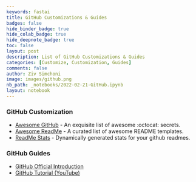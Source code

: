 ```yaml
---
keywords: fastai
title: GitHub Customizations & Guides
badges: false
hide_binder_badge: true
hide_colab_badge: true
hide_deepnote_badge: true
toc: false
layout: post
description: List of GitHub Customizations & Guides
categories: [Customize, Customization, Guides]
comments: false
author: Ziv Simchoni
image: images/github.png
nb_path: _notebooks/2022-02-21-GitHub.ipynb
layout: notebook
---
```


<!--
#################################################
### THIS FILE WAS AUTOGENERATED! DO NOT EDIT! ###
#################################################
# file to edit: _notebooks/2022-02-21-GitHub.ipynb
-->

<div class="container" id="notebook-container">
        
<div class="cell border-box-sizing text_cell rendered"><div class="inner_cell">
<div class="text_cell_render border-box-sizing rendered_html">
<h3 id="GitHub-Customization">GitHub Customization<a class="anchor-link" href="#GitHub-Customization"> </a></h3><ul>
<li><a href="https://github.com/Kikobeats/awesome-github">Awesome GitHub</a> - An exquisite list of awesome :octocat: secrets.</li>
<li><a href="https://github.com/kautukkundan/Awesome-Profile-README-templates">Awesome ReadMe</a> - A curated list of awesome README templates.</li>
<li><a href="https://github.com/anuraghazra/github-readme-stats">ReadMe Stats</a> - Dynamically generated stats for your github readmes.</li>
</ul>

</div>
</div>
</div>
<div class="cell border-box-sizing text_cell rendered"><div class="inner_cell">
<div class="text_cell_render border-box-sizing rendered_html">
<h3 id="GitHub-Guides">GitHub Guides<a class="anchor-link" href="#GitHub-Guides"> </a></h3><ul>
<li><a href="https://guides.github.com/activities/hello-world">GitHub Official Introduction</a></li>
<li><a href="https://www.youtube.com/watch?v=0fKg7e37bQE">GitHub Tutorial (YouTube)</a></li>
</ul>

</div>
</div>
</div>
</div>
 

